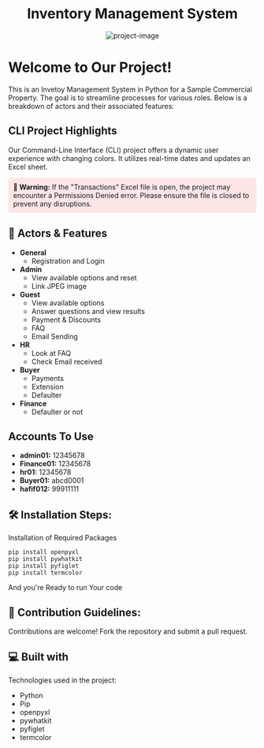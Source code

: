 <h1 align="center" id="title">Inventory Management System</h1>

<p align="center"><img src="https://socialify.git.ci/Mohid-Anwar/Inventory-Management-System/image?description=1&amp;font=Jost&amp;language=1&amp;name=1&amp;owner=1&amp;pattern=Brick%20Wall&amp;theme=Auto" alt="project-image"></p>


<h1>Welcome to Our Project!</h1>

<p id="description">This is an Invetoy Management System in Python for a Sample Commercial Property. The goal is to streamline processes for various roles. Below is a breakdown of actors and their associated features:</p>

<h2>CLI Project Highlights</h2>
<p>Our Command-Line Interface (CLI) project offers a dynamic user experience with changing colors. It utilizes real-time dates and updates an Excel sheet.</p>

<div style="background-color: #ffe6e6; padding: 10px; border-radius: 5px;">
  <strong>🚨 Warning:</strong> If the "Transactions" Excel file is open, the project may encounter a Permissions Denied error. Please ensure the file is closed to prevent any disruptions.
</div>
<h2>🌟 Actors & Features</h2>
<ul>
  <li><strong>General</strong>
    <ul>
      <li>Registration and Login</li>
    </ul>
  </li>
  <li><strong>Admin</strong>
    <ul>
      <li>View available options and reset</li>
      <li>Link JPEG image</li>
    </ul>
  </li>
  <li><strong>Guest</strong>
    <ul>
      <li>View available options</li>
      <li>Answer questions and view results</li>
      <li>Payment & Discounts</li>
      <li>FAQ</li>
      <li>Email Sending</li>
    </ul>
  </li>
  <li><strong>HR</strong>
    <ul>
      <li>Look at FAQ</li>
      <li>Check Email received</li>
    </ul>
  </li>
  <li><strong>Buyer</strong>
    <ul>
      <li>Payments</li>
      <li>Extension</li>
      <li>Defaulter</li>
    </ul>
  </li>
  <li><strong>Finance</strong>
    <ul>
      <li>Defaulter or not</li>
    </ul>
  </li>
</ul>

<h2>Accounts To Use</h2>
<ul>
  <li><strong>admin01:</strong> 12345678</li>
  <li><strong>Finance01:</strong> 12345678</li>
  <li><strong>hr01:</strong> 12345678</li>
  <li><strong>Buyer01:</strong> abcd0001</li>
  <li><strong>hafif012:</strong> 99911111</li>
</ul>

<h2>🛠️ Installation Steps:</h2>

<p>Installation of Required Packages</p>

```
pip install openpyxl
pip install pywhatkit
pip install pyfiglet
pip install termcolor
```
And you're Ready to run Your code
<h2>🍰 Contribution Guidelines:</h2>

Contributions are welcome! Fork the repository and submit a pull request.
  
<h2>💻 Built with</h2>

Technologies used in the project:

*   Python
*   Pip
*   openpyxl
*   pywhatkit
*   pyfiglet
*   termcolor
